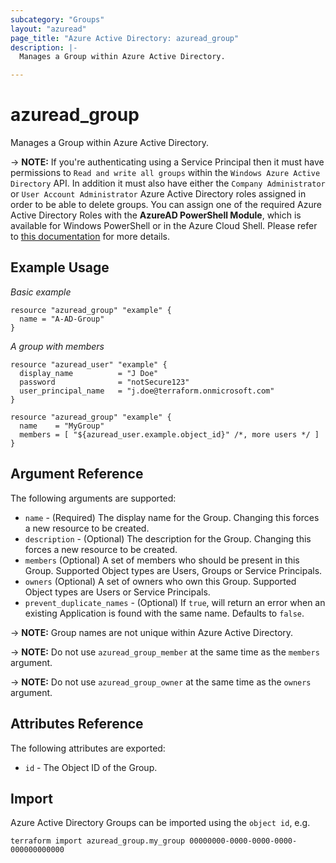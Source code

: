 ```yaml
---
subcategory: "Groups"
layout: "azuread"
page_title: "Azure Active Directory: azuread_group"
description: |-
  Manages a Group within Azure Active Directory.

---
```


# azuread_group

Manages a Group within Azure Active Directory.

-> **NOTE:** If you're authenticating using a Service Principal then it must have permissions to `Read and write all groups` within the `Windows Azure Active Directory` API. In addition it must also have either the `Company Administrator` or `User Account Administrator` Azure Active Directory roles assigned in order to be able to delete groups. You can assign one of the required Azure Active Directory Roles with the **AzureAD PowerShell Module**, which is available for Windows PowerShell or in the Azure Cloud Shell. Please refer to [this documentation](https://docs.microsoft.com/en-us/powershell/module/azuread/add-azureaddirectoryrolemember) for more details.

## Example Usage

*Basic example*

```hcl
resource "azuread_group" "example" {
  name = "A-AD-Group"
}
```

*A group with members*

```hcl
resource "azuread_user" "example" {
  display_name          = "J Doe"
  password              = "notSecure123"
  user_principal_name   = "j.doe@terraform.onmicrosoft.com"
}

resource "azuread_group" "example" {
  name    = "MyGroup"
  members = [ "${azuread_user.example.object_id}" /*, more users */ ]
}
```

## Argument Reference

The following arguments are supported:

* `name` - (Required) The display name for the Group. Changing this forces a new resource to be created.
* `description` - (Optional) The description for the Group.  Changing this forces a new resource to be created.
* `members` (Optional) A set of members who should be present in this Group. Supported Object types are Users, Groups or Service Principals.
* `owners` (Optional) A set of owners who own this Group. Supported Object types are Users or Service Principals.
* `prevent_duplicate_names` - (Optional) If `true`, will return an error when an existing Application is found with the same name. Defaults to `false`.

-> **NOTE:** Group names are not unique within Azure Active Directory.

-> **NOTE:** Do not use `azuread_group_member` at the same time as the `members` argument.

-> **NOTE:** Do not use `azuread_group_owner` at the same time as the `owners` argument.

## Attributes Reference

The following attributes are exported:

* `id` - The Object ID of the Group.

## Import

Azure Active Directory Groups can be imported using the `object id`, e.g.

```shell
terraform import azuread_group.my_group 00000000-0000-0000-0000-000000000000
```
